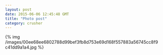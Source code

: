 ```yaml
---
layout: post
date: 2015-06-06 12:45:48 GMT
title: "Photo post"
category: crusher
---
```

{% img /images/00ee68ee6802788d99bef3fb8d753e69d168f557883a56745cc8f9c41dd9a1a4.jpg %}
